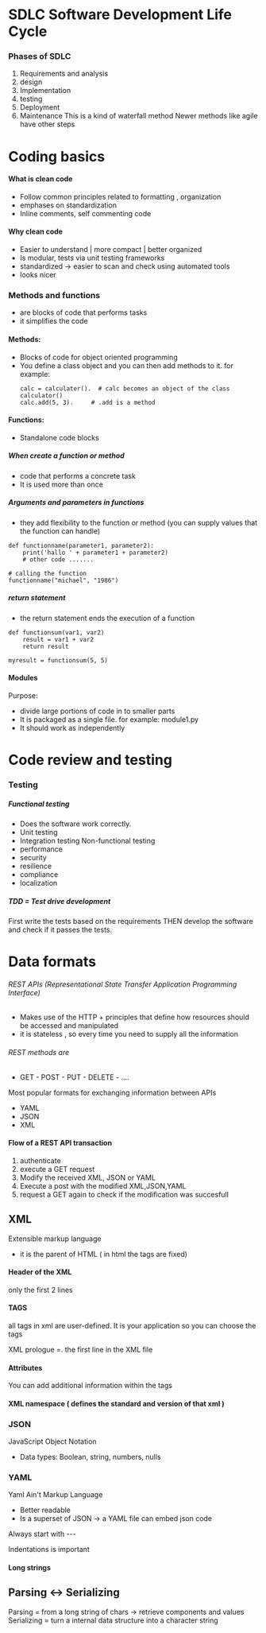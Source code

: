 # SDLC Software Development Life Cycle

### Phases of SDLC
1. Requirements and analysis
2. design
3. Implementation
4. testing
5. Deployment
6. Maintenance
This is a kind of waterfall method
Newer methods like agile have other steps

# Coding basics

#### What is clean code

- Follow common principles related to formatting , organization
- emphases on standardization
- Inline comments, self commenting code

#### Why clean code
- Easier to understand  | more compact | better organized
- Is modular, tests via unit testing frameworks
- standardized -> easier to scan and check using automated tools
- looks nicer

### Methods and functions
- are blocks of code that performs tasks
- it simplifies the code

#### Methods:
- Blocks of code for object oriented programming
- You define a class object and you can then add methods to it.
	for example:
	```
	calc = calculater().  # calc becomes an object of the class calculator()
	calc.add(5, 3).     # .add is a method
	```

#### Functions:
- Standalone code blocks
##### When create a function or method
- code that performs a concrete task
- It is used more than once

##### Arguments and parameters in functions
- they add flexibility to the function or method (you can supply values that the function can handle)
```
def functionname(parameter1, parameter2):
	print('hallo ' + parameter1 + parameter2)
	# other code .......

# calling the function
functionname("michael", "1986")
```
##### return statement

- the return statement ends the execution of a function

```
def functionsum(var1, var2)
	result = var1 + var2
	return result

myresult = functionsum(5, 5)
```

#### Modules
Purpose:
- divide large portions of code in to smaller parts
- It is packaged as a single file.  for example: module1.py
- It should work as independently


# Code review and testing
### Testing
##### Functional testing
- Does the software work correctly.
- Unit testing
- Integration testing
Non-functional testing
- performance
- security
- resilience
- compliance
- localization
##### TDD = Test drive development
First write the tests based on the requirements THEN develop the software and check if it passes the tests.


# Data formats

###### REST APIs (Representational State Transfer Application Programming Interface)
- Makes use of the HTTP + principles that define how resources should be accessed and manipulated
- it is stateless , so every time you need to supply all the information

###### REST methods are
- GET - POST - PUT - DELETE - ....



Most popular formats for exchanging information between APIs
- YAML
- JSON
- XML


#### Flow of a REST API transaction
1. authenticate
2. execute a GET request
3. Modify the received XML, JSON or YAML
4. Execute a post with the modified XML,JSON,YAML 
5. request a GET again to check if the modification was succesfull


## XML
Extensible markup language
- it is the parent of HTML ( in html the tags are fixed)

#### Header of the XML
only the first 2 lines

#### TAGS
all tags in xml are user-defined. It is your application so you can choose the tags

XML prologue =. the first line in the XML file

#### Attributes
You can add additional information within the tags

#### XML namespace ( defines the standard and version of that xml )

### JSON
JavaScript Object Notation

- Data types: Boolean, string, numbers, nulls


### YAML
Yaml Ain't Markup Language
- Better readable
- Is a superset of JSON  -> a YAML file can embed json code

Always start with    ---

Indentations is important

#### Long strings


## Parsing <-> Serializing

Parsing = from a long string of chars -> retrieve components and values
Serializing = turn a internal data structure into a character string